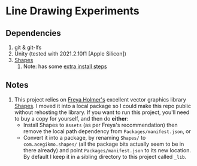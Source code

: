 # Line Drawing Experiments

## Dependencies
1. git & git-lfs
2. Unity (tested with 2021.2.10f1 [Apple Silicon])
3. [Shapes](https://assetstore.unity.com/packages/tools/particles-effects/shapes-173167) 
   1. Note: has some [extra install steps](#shapesSetupNote)

## Notes
1. <a id="shapesSetupNote"/>This project relies on [Freya Holmer's](https://github.com/FreyaHolmer) excellent vector graphics library [Shapes](https://assetstore.unity.com/packages/tools/particles-effects/shapes-173167). I moved it into a local package so I could make this repo public without rehosting the library. If you want to run this project, you'll need to buy a copy for yourself, and then do **either**:
   * Install Shapes to `Assets` (as per Freya's recommendation) then remove the local path dependency from `Packages/manifest.json`, or
   * Convert it into a package, by renaming `Shapes/` to `com.acegikmo.shapes/` (all the package bits actually seem to be in there already) and point `Packages/manifest.json` to its new location. By default I keep it in a sibling directory to this project called `_lib`.
